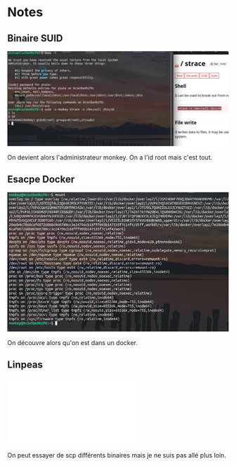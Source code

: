 # Notes 

## Binaire SUID

![](./image1.png)

On devient alors l'administrateur monkey. On a l'id root mais c'est tout.

## Esacpe Docker

![](./image2.png)

On découvre alors qu'on est dans un docker.

## Linpeas

![](./docker_linpeas.txt)

On peut essayer de scp différents binaires mais je ne suis pas allé plus loin.
